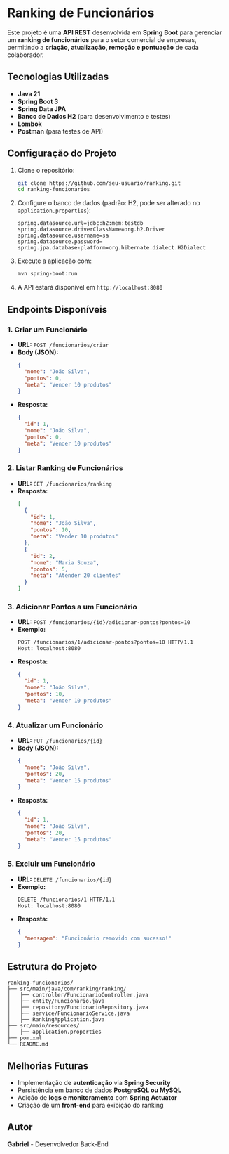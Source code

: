 # Ranking de Funcionários

Este projeto é uma **API REST** desenvolvida em **Spring Boot** para gerenciar um **ranking de funcionários** para o setor comercial de empresas, permitindo a **criação, atualização, remoção e pontuação** de cada colaborador.

##  Tecnologias Utilizadas
- **Java 21**
- **Spring Boot 3**
- **Spring Data JPA**
- **Banco de Dados H2** (para desenvolvimento e testes)
- **Lombok**
- **Postman** (para testes de API)
 
##  Configuração do Projeto
1. Clone o repositório:
   ```sh
   git clone https://github.com/seu-usuario/ranking.git
   cd ranking-funcionarios
   ```
2. Configure o banco de dados (padrão: H2, pode ser alterado no `application.properties`):
   ```properties
   spring.datasource.url=jdbc:h2:mem:testdb
   spring.datasource.driverClassName=org.h2.Driver
   spring.datasource.username=sa
   spring.datasource.password=
   spring.jpa.database-platform=org.hibernate.dialect.H2Dialect
   ```
3. Execute a aplicação com:
   ```sh
   mvn spring-boot:run
   ```
4. A API estará disponível em `http://localhost:8080`

##  Endpoints Disponíveis

### 1. Criar um Funcionário
- **URL:** `POST /funcionarios/criar`
- **Body (JSON):**
  ```json
  {
    "nome": "João Silva",
    "pontos": 0,
    "meta": "Vender 10 produtos"
  }
  ```
- **Resposta:**
  ```json
  {
    "id": 1,
    "nome": "João Silva",
    "pontos": 0,
    "meta": "Vender 10 produtos"
  }
  ```

### 2. Listar Ranking de Funcionários
- **URL:** `GET /funcionarios/ranking`
- **Resposta:**
  ```json
  [
    {
      "id": 1,
      "nome": "João Silva",
      "pontos": 10,
      "meta": "Vender 10 produtos"
    },
    {
      "id": 2,
      "nome": "Maria Souza",
      "pontos": 5,
      "meta": "Atender 20 clientes"
    }
  ]
  ```

### 3. Adicionar Pontos a um Funcionário
- **URL:** `POST /funcionarios/{id}/adicionar-pontos?pontos=10`
- **Exemplo:**
  ```http
  POST /funcionarios/1/adicionar-pontos?pontos=10 HTTP/1.1
  Host: localhost:8080
  ```
- **Resposta:**
  ```json
  {
    "id": 1,
    "nome": "João Silva",
    "pontos": 10,
    "meta": "Vender 10 produtos"
  }
  ```

### 4. Atualizar um Funcionário
- **URL:** `PUT /funcionarios/{id}`
- **Body (JSON):**
  ```json
  {
    "nome": "João Silva",
    "pontos": 20,
    "meta": "Vender 15 produtos"
  }
  ```
- **Resposta:**
  ```json
  {
    "id": 1,
    "nome": "João Silva",
    "pontos": 20,
    "meta": "Vender 15 produtos"
  }
  ```

### 5. Excluir um Funcionário
- **URL:** `DELETE /funcionarios/{id}`
- **Exemplo:**
  ```http
  DELETE /funcionarios/1 HTTP/1.1
  Host: localhost:8080
  ```
- **Resposta:**
  ```json
  {
    "mensagem": "Funcionário removido com sucesso!"
  }
  ```

##  Estrutura do Projeto
```
ranking-funcionarios/
├── src/main/java/com/ranking/ranking/
│   ├── controller/FuncionarioController.java
│   ├── entity/Funcionario.java
│   ├── repository/FuncionarioRepository.java
│   ├── service/FuncionarioService.java
│   ├── RankingApplication.java
├── src/main/resources/
│   ├── application.properties
├── pom.xml
└── README.md
```

##  Melhorias Futuras
- Implementação de **autenticação** via **Spring Security**
- Persistência em banco de dados **PostgreSQL ou MySQL**
- Adição de **logs e monitoramento** com **Spring Actuator**
- Criação de um **front-end** para exibição do ranking

##  Autor
**Gabriel** - Desenvolvedor Back-End

